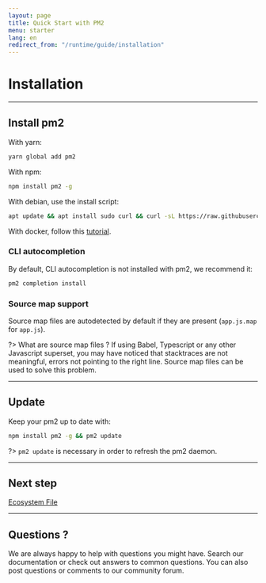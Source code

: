 ```yaml
---
layout: page
title: Quick Start with PM2
menu: starter
lang: en
redirect_from: "/runtime/guide/installation"
---
```


# Installation

---

## Install pm2

With yarn:
```bash
yarn global add pm2
```

With npm:
```bash
npm install pm2 -g
```

With debian, use the install script:
```bash
apt update && apt install sudo curl && curl -sL https://raw.githubusercontent.com/Unitech/pm2/master/packager/setup.deb.sh | sudo -E bash -
```

With docker, follow this [tutorial]({{site.baseurl}}/runtime/integration/docker/).

### CLI autocompletion

By default, CLI autocompletion is not installed with pm2, we recommend it:

```bash
pm2 completion install
```

### Source map support

Source map files are autodetected by default if they are present (`app.js.map` for `app.js`).

?> What are source map files ? If using Babel, Typescript or any other Javascript superset, you may have noticed that stacktraces are not meaningful, errors not pointing to the right line. Source map files can be used to solve this problem.

---

## Update

Keep your pm2 up to date with:

```bash
npm install pm2 -g && pm2 update
```

?> `pm2 update` is necessary in order to refresh the pm2 daemon.

---

## Next step

[Ecosystem File]({{site.baseurl}}/runtime/guide/ecosystem-file/)

---

## Questions ?

We are always happy to help with questions you might have. Search our documentation or check out answers to common questions. You can also post questions or comments to our community forum.
